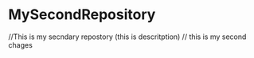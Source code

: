 # MySecondRepository
//This is my secndary repostory (this is descritption)
// this is my second chages  
